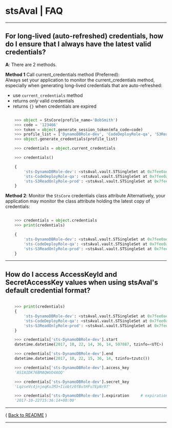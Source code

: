 # stsAval | FAQ

* * *

## For long-lived (auto-refreshed) credentials, how do I ensure that I always have the latest valid credentials?

**A**:  There are 2 methods.

**Method 1** Call current_credentials method (Preferred):  
Always set your application to monitor the current_credentials method, especially when
generating long-lived credentials that are auto-refreshed:

* use `current_credentials` method
* returns _only_ valid credentials
* returns `{}` when credentials are expired

```python

    >>> object = StsCore(profile_name='BobSmith')
    >>> code = '123466'
    >>> token = object.generate_session_token(mfa_code=code)
    >>> profile_list = ['DynamoDBRole-dev', 'CodeDeployRole-qa', 'S3ReadOnlyRole-prod']
    >>> object.generate_credentials(profile_list)

    >>> credentials = object.current_credentials

    >>> credentials()

    {
        'sts-DynamoDBRole-dev': <stsAval.vault.STSingleSet at 0x7fee0ae05c88>,
        'sts-CodeDeployRole-qa': <stsAval.vault.STSingleSet at 0x7fee0ae05f60>,
        'sts-S3ReadOnlyRole-prod': <stsAval.vault.STSingleSet at 0x7fee0ae05fd0>
    }

```

**Method 2**:  Monitor the `StsCore` credentials class attribute
Alternatively, your application may monitor the class attribute holding the latest copy of credentials:

```python

    >>> credentials = object.credentials
    >>> print(credentials)

    {
        'sts-DynamoDBRole-dev': <stsAval.vault.STSingleSet at 0x7fee0ae05c88>,
        'sts-CodeDeployRole-qa': <stsAval.vault.STSingleSet at 0x7fee0ae05f60>,
        'sts-S3ReadOnlyRole-prod': <stsAval.vault.STSingleSet at 0x7fee0ae05fd0>
    }
```

* * *

## How do I access AccessKeyId and SecretAccessKey values when using stsAval's default credential format?

```python

    >>> print(credentials)
    {
        'sts-DynamoDBRole-dev': <stsAval.vault.STSingleSet at 0x7fee0ae05c88>,
        'sts-CodeDeployRole-qa': <stsAval.vault.STSingleSet at 0x7fee0ae05f60>,
        'sts-S3ReadOnlyRole-prod': <stsAval.vault.STSingleSet at 0x7fee0ae05fd0>
    }

    >>> credentials['sts-DynamoDBRole-dev'].start
    datetime.datetime(2017, 10, 22, 14, 36, 14, 507887, tzinfo=<UTC>)

    >>> credentials['sts-DynamoDBRole-dev'].end
    datetime.datetime(2017, 10, 22, 15, 36, 14, tzinfo=tzutc())

    >>> credentials['sts-DynamoDBRole-dev'].access_key
    'ASIAIDK76BMAQWUO4AOQ'

    >>> credentials['sts-DynamoDBRole-dev'].secret_key
    'LqzseVc4jnjoqKuJM3+Iiobtz0fButHFu7EpNr07'

    >>> credentials['sts-DynamoDBRole-dev'].expiration     # expiration str in isoformat
    '2017-10-22T15:36:14+00:00'

```

* * *

( [Back to README](./README.md) )


* * *
